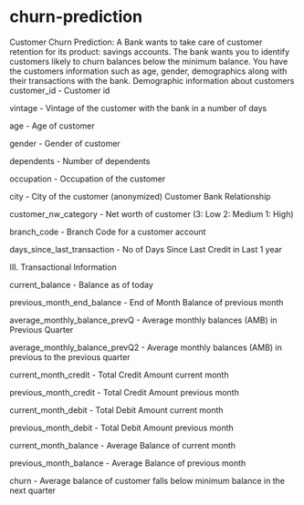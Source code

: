 # churn-prediction
Customer Churn Prediction: 
A Bank wants to take care of customer retention for its product: savings accounts. The bank wants you to identify customers likely to churn balances below the minimum balance. You have the customers information such as age, gender, demographics along with their transactions with the bank. 
Demographic information about customers 
customer_id - Customer id  

vintage - Vintage of the customer with the bank in a number of days  

age - Age of customer  

gender - Gender of customer  

dependents - Number of dependents  

occupation - Occupation of the customer  

city - City of the customer (anonymized)
 Customer Bank Relationship 

customer_nw_category - Net worth of customer (3: Low 2: Medium 1: High)  

branch_code - Branch Code for a customer account  

days_since_last_transaction - No of Days Since Last Credit in Last 1 year  

III. Transactional Information 

current_balance - Balance as of today  

previous_month_end_balance - End of Month Balance of previous month  

average_monthly_balance_prevQ - Average monthly balances (AMB) in Previous Quarter  

average_monthly_balance_prevQ2 - Average monthly balances (AMB) in previous to the previous quarter  

current_month_credit - Total Credit Amount current month  

previous_month_credit - Total Credit Amount previous month  

current_month_debit - Total Debit Amount current month  

previous_month_debit - Total Debit Amount previous month  

current_month_balance - Average Balance of current month  

previous_month_balance - Average Balance of previous month  

churn - Average balance of customer falls below minimum balance in the next quarter
